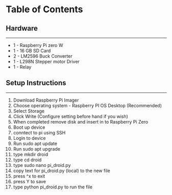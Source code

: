 # Table of Contents


## Hardware
***
- 1 - Raspberry Pi zero W
- 1 - 16 GB SD Card
- 2 - LM2596 Buck Converter
- 1 - L298N Stepper motor Driver
- 1 - Relay


## Setup Instructions
***
1.  Download Raspberry Pi Imager
2.  Choose operating system - Raspberry PI OS Desktop (Recommended)
3.  Select Storage 
4.  Click Write (Configure setting before hand if you wish)
5.  When completed remove disk and insert in to Raspberry Pi Zero
6.  Boot up device
7.  conntect to pi using SSH
8.  Login to device
9.  Run sudo apt update
10. Run sudo apt upgrade
11. type mkdir droid
12. type cd droid
13. type sudo nano pi_droid.py
14. copy text for pi_droid.py (local) to the new file
15. press ^x to exit
16. press Y to save
17. type python pi_droid.py to run the file





